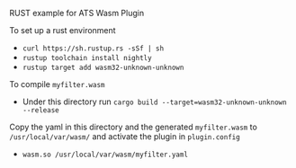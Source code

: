 RUST example for ATS Wasm Plugin 

To set up a rust environment
* `curl https://sh.rustup.rs -sSf | sh`
* `rustup toolchain install nightly`
* `rustup target add wasm32-unknown-unknown`

To compile `myfilter.wasm`
* Under this directory run `cargo build --target=wasm32-unknown-unknown --release`

Copy the yaml in this directory and the generated `myfilter.wasm` to `/usr/local/var/wasm/` and activate the plugin in `plugin.config`
* `wasm.so /usr/local/var/wasm/myfilter.yaml`

